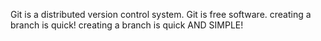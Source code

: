 Git is a distributed version control system.
Git is free software.
creating a branch is quick!
creating a branch is quick AND SIMPLE!
